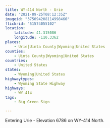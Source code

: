 ```yaml
---
title: WY-414 North - Urie
date: "2021-09-25T08:12:35Z"
imageid: "375094208114998466"
flickrid: "51574055102"
location:
    latitude: 41.315086
    longitude: -110.3362
places:
    - Urie|Uinta County|Wyoming|United States
counties:
    - Uinta County|Wyoming|United States
countries:
    - United States
states:
    - Wyoming|United States
highwaytypes:
    - Wyoming State Highway
highways:
    - WY-414
tags:
    - Big Green Sign

---
```

Entering Urie - Elevation 6786 on WY-414 North.